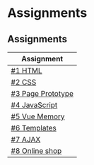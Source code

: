 # Assignments


## Assignments



| Assignment               |
|--------------------------|
| [#1 HTML](assignment-1/) | 
| [#2 CSS]()               | 
| [#3 Page Prototype]()    | 
| [#4 JavaScript]()        | 
| [#5 Vue Memory]()        | 
| [#6 Templates]()         |
| [#7 AJAX]()              |
| [#8 Online shop]()       |




